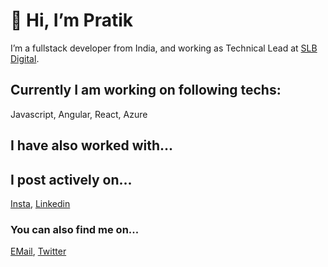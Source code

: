 # 👋 Hi, I’m Pratik
I’m a fullstack developer from India, and working as Technical Lead at [SLB Digital](slb.com).

## Currently I am working on following techs:
Javascript, Angular, React, Azure

## I have also worked with...


## I post actively on...
[Insta](https://www.instagram.com/pratik.sharma0206), [Linkedin](https://www.linkedin.com/in/sharmapratik/)

### You can also find me on...
[EMail](mailto:pratiksharma@live.in), [Twitter](https://twitter.com/NomadicPratik)

